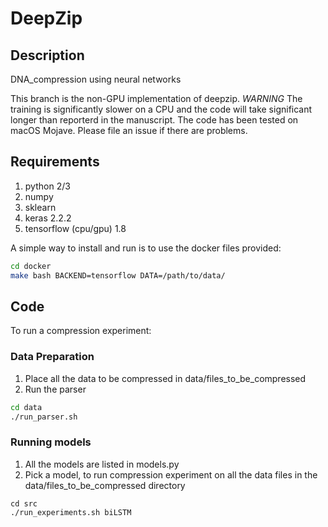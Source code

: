 # DeepZip

## Description
DNA_compression using neural networks

This branch is the non-GPU implementation of deepzip.
*WARNING* The training is significantly slower on a CPU and the code will take significant longer than reporterd in the manuscript. 
The code has been tested on macOS Mojave. Please file an issue if there are problems.

## Requirements
1. python 2/3
2. numpy
3. sklearn
4. keras 2.2.2
5. tensorflow (cpu/gpu) 1.8

A simple way to install and run is to use the docker files provided:

```bash
cd docker
make bash BACKEND=tensorflow DATA=/path/to/data/
```

## Code
To run a compression experiment: 

### Data Preparation
1. Place all the data to be compressed in data/files_to_be_compressed
2. Run the parser 

```bash
cd data
./run_parser.sh
```

### Running models
1. All the models are listed in models.py
2. Pick a model, to run compression experiment on all the data files in the data/files_to_be_compressed directory

```
cd src
./run_experiments.sh biLSTM
```
